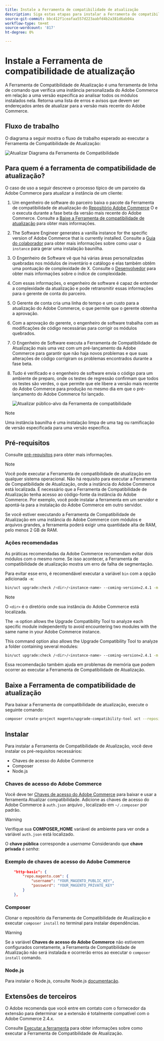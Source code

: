 ```yaml
---
title: Instale a Ferramenta de compatibilidade de atualização
description: Siga estas etapas para instalar a Ferramenta de compatibilidade de atualização para seu projeto do Adobe Commerce.
source-git-commit: bbc412f1ceafaa557d223aabfd4b2a381d6ab04a
workflow-type: tm+mt
source-wordcount: '817'
ht-degree: 0%

---
```



# Instale a Ferramenta de compatibilidade de atualização

A Ferramenta de Compatibilidade de Atualização é uma ferramenta de linha de comando que verifica uma instância personalizada do Adobe Commerce em relação a uma versão específica ao analisar todos os módulos instalados nela. Retorna uma lista de erros e avisos que devem ser endereçados antes de atualizar para a versão mais recente do Adobe Commerce.

## Fluxo de trabalho

O diagrama a seguir mostra o fluxo de trabalho esperado ao executar a Ferramenta de Compatibilidade de Atualização:

![Atualizar Diagrama da Ferramenta de Compatibilidade](../../assets/upgrade-guide/mvp-diagram-v3.png)

## Para quem é a ferramenta de compatibilidade de atualização?

O caso de uso a seguir descreve o processo típico de um parceiro da Adobe Commerce para atualizar a instância de um cliente:

1. Um engenheiro de software do parceiro baixa o pacote da Ferramenta de compatibilidade de atualização do [Repositório Adobe Commerce](https://repo.magento.com/) O e o executa durante a fase beta da versão mais recente do Adobe Commerce. Consulte a [Baixe a Ferramenta de compatibilidade de atualização](../upgrade-compatibility-tool/install.md#download-the-upgrade-compatibility-tool) para obter mais informações.
1. The Software Engineer generates a vanilla instance for the specific version of Adobe Commerce that is currently installed. Consulte a [Guia do colaborador](https://devdocs.magento.com/contributor-guide/contributing.html#vanilla-pr) para obter mais informações sobre como usar o `instance` para gerar uma instalação baunilha.
1. O Engenheiro de Software vê que há várias áreas personalizadas quebradas nos módulos de inventário e catálogo e elas também obtêm uma pontuação de complexidade de X. Consulte o [Desenvolvedor](../upgrade-compatibility-tool/developer.md) para obter mais informações sobre o índice de complexidade.
1. Com essas informações, o engenheiro de software é capaz de entender a complexidade da atualização e pode retransmitir essas informações para o gerente de conta do parceiro.
1. O Gerente de conta cria uma linha do tempo e um custo para a atualização do Adobe Commerce, o que permite que o gerente obtenha a aprovação.
1. Com a aprovação do gerente, o engenheiro de software trabalha com as modificações de código necessárias para corrigir os módulos quebrados.
1. O Engenheiro de Software executa a Ferramenta de Compatibilidade de Atualização mais uma vez com um pré-lançamento da Adobe Commerce para garantir que não haja novos problemas e que suas alterações de código corrigiram os problemas encontrados durante a fase beta.
1. Tudo é verificado e o engenheiro de software envia o código para um ambiente de preparo, onde os testes de regressão confirmam que todos os testes são verdes, o que permite que ele libere a versão mais recente do Adobe Commerce para produção no mesmo dia em que o pré-lançamento do Adobe Commerce foi lançado.

   ![Atualizar público-alvo da Ferramenta de compatibilidade](../../assets/upgrade-guide/audience-uct-v3.png)

>[!NOTE]
>
>Uma instância baunilha é uma instalação limpa de uma tag ou ramificação de versão especificada para uma versão específica.

## Pré-requisitos

Consulte [pré-requisitos](../upgrade-compatibility-tool/prerequisites.md) para obter mais informações.

>[!NOTE]
>
>Você pode executar a Ferramenta de compatibilidade de atualização em qualquer sistema operacional. Não há requisito para executar a Ferramenta de Compatibilidade de Atualização, onde a instância do Adobe Commerce está localizada. É necessário que a Ferramenta de Compatibilidade de Atualização tenha acesso ao código-fonte da instância do Adobe Commerce. Por exemplo, você pode instalar a ferramenta em um servidor e apontá-la para a instalação do Adobe Commerce em outro servidor.

Se você estiver executando a Ferramenta de Compatibilidade de Atualização em uma instância do Adobe Commerce com módulos e arquivos grandes, a ferramenta poderá exigir uma quantidade alta de RAM, pelo menos 2 GB de RAM.

### Ações recomendadas

As práticas recomendadas da Adobe Commerce recomendam evitar dois módulos com o mesmo nome. Se isso acontecer, a Ferramenta de compatibilidade de atualização mostra um erro de falha de segmentação.

Para evitar esse erro, é recomendável executar a variável `bin` com a opção adicionada `-m`:

```bash
bin/uct upgrade:check /<dir>/<instance-name> --coming-version=2.4.1 -m /vendor/<vendor-name>/<module-name>
```

>[!NOTE]
>
>O `<dir>` é o diretório onde sua instância do Adobe Commerce está localizada.

The `-m` option allows the Upgrade Compatibility Tool to analyze each specific module independently to avoid encountering two modules with the same name in your Adobe Commerce instance.

This command option also allows the Upgrade Compatibility Tool to analyze a folder containing several modules:

```bash
bin/uct upgrade:check /<dir>/<instance-name> --coming-version=2.4.1 -m /vendor/<vendor-name>/
```

Essa recomendação também ajuda em problemas de memória que podem ocorrer ao executar a Ferramenta de Compatibilidade de Atualização.

## Baixe a Ferramenta de compatibilidade de atualização

Para baixar a Ferramenta de compatibilidade de atualização, execute o seguinte comando:

```bash
composer create-project magento/upgrade-compatibility-tool uct --repository https://repo.magento.com
```

## Instalar

Para instalar a Ferramenta de Compatibilidade de Atualização, você deve instalar os pré-requisitos necessários:

* Chaves de acesso do Adobe Commerce
* Composer
* Node.js

### Chaves de acesso do Adobe Commerce

Você deve ter [Chaves de acesso do Adobe Commerce](https://devdocs.magento.com/marketplace/sellers/profile-information.html#access-keys) para baixar e usar a ferramenta Atualizar compatibilidade. Adicione as chaves de acesso do Adobe Commerce à `auth.json` arquivo , localizado em `~/.composer` por padrão.

>[!WARNING]
>
>Verifique sua **COMPOSER_HOME** variável de ambiente para ver onde a variável `auth.json` está localizado.

O **chave pública** corresponde a _username_ Considerando que **chave privada** é _senha_:

### Exemplo de chaves de acesso do Adobe Commerce

```json
    "http-basic": {
        "repo.magento.com": {
            "username": "YOUR_MAGENTO_PUBLIC_KEY",
            "password": "YOUR_MAGENTO_PRIVATE_KEY"
        }
    },
```

### Composer

Clonar o repositório da Ferramenta de Compatibilidade de Atualização e executar `composer install` no terminal para instalar dependências.

>[!WARNING]
>
>Se a variável **Chaves de acesso do Adobe Commerce** não estiverem configurados corretamente, a Ferramenta de Compatibilidade de Atualização não será instalada e ocorrerão erros ao executar o `composer install` comando.

### Node.js

Para instalar o Node.js, consulte Node.js [documentação](https://nodejs.dev/learn/how-to-install-nodejs).

## Extensões de terceiros

O Adobe recomenda que você entre em contato com o fornecedor da extensão para determinar se a extensão é totalmente compatível com o Adobe Commerce 2.4.x.

Consulte [Executar a ferramenta](../upgrade-compatibility-tool/run.md) para obter informações sobre como executar a Ferramenta de Compatibilidade de Atualização.
